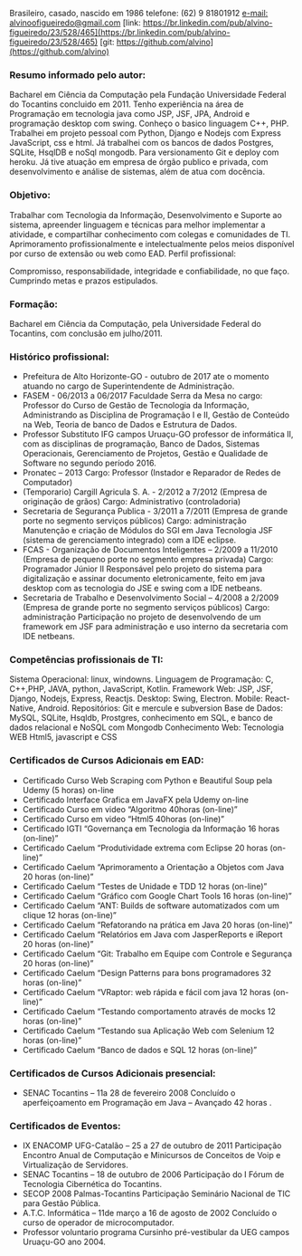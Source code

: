 
Brasileiro, casado, nascido em 1986 
telefone: (62) 9 81801912 
[e-mail: alvinoofigueiredo@gmail.com](alvinoofigueiredo@gmail.com)
[link: https://br.linkedin.com/pub/alvino-figueiredo/23/528/465](https://br.linkedin.com/pub/alvino-figueiredo/23/528/465)
[git: https://github.com/alvino](https://github.com/alvino)

### Resumo informado pelo autor:

Bacharel em Ciência da Computação pela Fundação Universidade Federal do Tocantins concluido em 2011. Tenho experiência na área de Programação em tecnologia java como JSP, JSF, JPA, Android e programação desktop com swing. Conheço  o basico linguagem C++, PHP. Trabalhei em projeto pessoal com Python, Django e Nodejs com Express JavaScript, css e html. Já trabalhei com os bancos de dados Postgres, SQLite, HsqlDB e noSql mongodb. Para versionamento Git e deploy com heroku. Já tive atuação em empresa de órgão publico e privada, com desenvolvimento e análise de sistemas, além de atua com docência.

### Objetivo: 

Trabalhar com Tecnologia da Informação, Desenvolvimento e Suporte ao sistema, apreender linguagem e técnicas para melhor implementar a atividade, e compartilhar conhecimento com colegas e comunidades de TI. Aprimoramento profissionalmente e intelectualmente pelos meios disponível por curso de extensão ou web como  EAD. 
Perfil profissional: 

Compromisso, responsabilidade, integridade e confiabilidade, no que faço. Cumprindo metas e prazos estipulados.

### Formação: 

Bacharel em Ciência da Computação, pela Universidade Federal do Tocantins, com conclusão em julho/2011. 


### Histórico profissional: 

- Prefeitura de Alto Horizonte-GO - outubro de 2017 ate o momento atuando no cargo de Superintendente de Administração. 
- FASEM - 06/2013 a 06/2017 Faculdade Serra da Mesa no cargo: Professor do Curso de Gestão de Tecnologia da Informação, Administrando as Disciplina de Programação I e II, Gestão de Conteúdo na Web, Teoria de banco de Dados e Estrutura de Dados.
- Professor Substituto IFG campos Uruaçu-GO professor de informática II, com as disciplinas de programação, Banco de Dados, Sistemas Operacionais, Gerenciamento de Projetos, Gestão e Qualidade de Software no segundo período 2016.
- Pronatec – 2013 Cargo: Professor (Instador e Reparador de Redes de Computador) 
- (Temporario) Cargill Agricula S. A. - 2/2012 a 7/2012 (Empresa de originação de grãos) 
Cargo: Administrativo (controladoria) 
- Secretaria de Segurança Publica - 3/2011 a 7/2011 (Empresa de grande porte no segmento serviços públicos) 
Cargo: administração
Manutenção e criação de Módulos do SGI em Java Tecnologia JSF (sistema de gerenciamento integrado)  com a IDE eclipse.
- FCAS - Organização de Documentos Inteligentes – 2/2009 a 11/2010 (Empresa de pequeno porte no segmento empresa privada) 
Cargo: Programador Júnior II 
Responsável pelo projeto do sistema para digitalização e assinar documento eletronicamente, feito em java desktop com as tecnologia do JSE e swing com a IDE netbeans. 
- Secretaria de Trabalho e Desenvolvimento Social – 4/2008 a 2/2009 (Empresa de grande porte no segmento serviços públicos) 
Cargo: administração 
Participação no projeto de desenvolvendo de um framework em JSF para administração e uso interno da secretaria com IDE netbeans. 

### Competências profissionais de TI:

Sistema Operacional:
linux, windowns.
Linguagem de Programação:
C, C++,PHP, JAVA, python, JavaScript, Kotlin.
Framework
Web: JSP, JSF, Django, Nodejs, Express, Reactjs.
Desktop: Swing, Electron.
Mobile: React-Native, Android.
Repositórios:
Git e mercule e subversion
Base de Dados:
MySQL, SQLite, Hsqldb, Prostgres, conhecimento em SQL,  e banco de dados relacional e NoSQL com Mongodb
Conhecimento Web:
Tecnologia WEB Html5, javascript e CSS

### Certificados de Cursos Adicionais em EAD: 
- Certificado Curso Web Scraping com Python e Beautiful Soup pela Udemy (5 horas)  on-line
- Certificado Interface Grafica em JavaFX pela Udemy on-line
- Certificado Curso em video “Algoritmo 40horas (on-line)”
- Certificado Curso em video “Html5 40horas (on-line)”
- Certificado IGTI “Governança em Tecnologia da Informação 16 horas (on-line)”
- Certificado Caelum “Produtividade extrema com Eclipse 20 horas (on-line)”
- Certificado Caelum “Aprimoramento a Orientação a Objetos com Java 20 horas (on-line)”
- Certificado Caelum “Testes de Unidade e TDD 12 horas (on-line)”
- Certificado Caelum “Gráfico com Google Chart Tools 16 horas (on-line)”
- Certificado Caelum “ANT: Builds de software automatizados com um clique 12 horas (on-line)”
- Certificado Caelum “Refatorando na prática em Java 20 horas (on-line)”
- Certificado Caelum “Relatórios em Java com JasperReports e iReport 20 horas (on-line)”
- Certificado Caelum “Git: Trabalho em Equipe com Controle e Segurança 20 horas (on-line)”
- Certificado Caelum “Design Patterns para bons programadores 32 horas (on-line)” 
- Certificado Caelum “VRaptor: web rápida e fácil com java 12 horas (on-line)”
- Certificado Caelum “Testando comportamento através de mocks 12 horas (on-line)”
- Certificado Caelum “Testando sua Aplicação Web com Selenium 12 horas (on-line)”
- Certificado Caelum “Banco de dados e SQL 12 horas (on-line)” 

### Certificados de Cursos Adicionais presencial: 
- SENAC Tocantins – 11a 28 de fevereiro 2008 Concluído o aperfeiçoamento em Programação em Java – Avançado 42 horas .

### Certificados de Eventos: 
- IX ENACOMP UFG-Catalão – 25 a 27 de outubro de 2011 Participação Encontro Anual de Computação e Minicursos de Conceitos de Voip e Virtualização de Servidores.
- SENAC Tocantins – 18 de outubro de 2006 Participação do I Fórum de Tecnologia Cibernética do Tocantins.
- SECOP 2008 Palmas-Tocantins Participação Seminário Nacional de TIC para Gestão Pública. 
- A.T.C. Informática – 11de março a 16 de agosto de 2002 Concluído o curso de operador de microcomputador.
- Professor voluntario programa Cursinho pré-vestibular da UEG campos Uruaçu-GO ano 2004.
